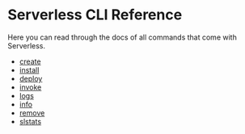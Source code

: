 <!--
title: Serverless CLI Reference
menuText: CLI Reference
layout: Doc
-->

# Serverless CLI Reference

Here you can read through the docs of all commands that come with Serverless.

* [create](./01-create.md)
* [install](./02-install.md)
* [deploy](./03-deploy.md)
* [invoke](./04-invoke.md)
* [logs](./05-logs.md)
* [info](./06-info.md)
* [remove](./07-remove.md)
* [slstats](./08-slstats.md)
